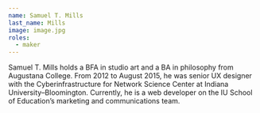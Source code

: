 ```yaml
---
name: Samuel T. Mills
last_name: Mills
image: image.jpg
roles:
  - maker
---
```

Samuel T. Mills holds a BFA in studio art and a BA in philosophy from Augustana College. From 2012 to August 2015, he was senior UX designer with the Cyberinfrastructure for Network Science Center at Indiana University–Bloomington. Currently, he is a web developer on the IU School of Education’s marketing and communications team.
